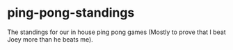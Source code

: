 # ping-pong-standings
The standings for our in house ping pong games (Mostly to prove that I beat Joey more than he beats me).
